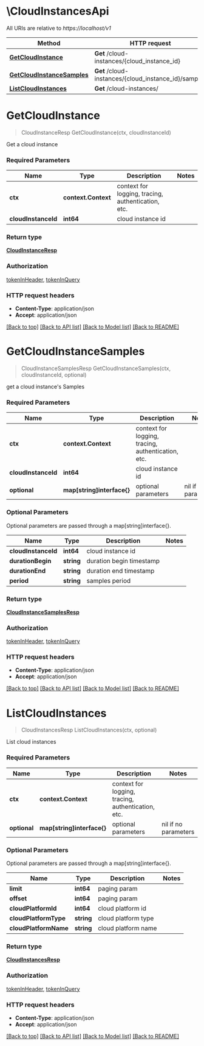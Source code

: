 # \CloudInstancesApi

All URIs are relative to *https://localhost/v1*

Method | HTTP request | Description
------------- | ------------- | -------------
[**GetCloudInstance**](CloudInstancesApi.md#GetCloudInstance) | **Get** /cloud-instances/{cloud_instance_id} | 
[**GetCloudInstanceSamples**](CloudInstancesApi.md#GetCloudInstanceSamples) | **Get** /cloud-instances/{cloud_instance_id}/samples | 
[**ListCloudInstances**](CloudInstancesApi.md#ListCloudInstances) | **Get** /cloud-instances/ | 


# **GetCloudInstance**
> CloudInstanceResp GetCloudInstance(ctx, cloudInstanceId)


Get a cloud instance

### Required Parameters

Name | Type | Description  | Notes
------------- | ------------- | ------------- | -------------
 **ctx** | **context.Context** | context for logging, tracing, authentication, etc.
  **cloudInstanceId** | **int64**| cloud instance id | 

### Return type

[**CloudInstanceResp**](CloudInstanceResp.md)

### Authorization

[tokenInHeader](../README.md#tokenInHeader), [tokenInQuery](../README.md#tokenInQuery)

### HTTP request headers

 - **Content-Type**: application/json
 - **Accept**: application/json

[[Back to top]](#) [[Back to API list]](../README.md#documentation-for-api-endpoints) [[Back to Model list]](../README.md#documentation-for-models) [[Back to README]](../README.md)

# **GetCloudInstanceSamples**
> CloudInstanceSamplesResp GetCloudInstanceSamples(ctx, cloudInstanceId, optional)


get a cloud instance's Samples

### Required Parameters

Name | Type | Description  | Notes
------------- | ------------- | ------------- | -------------
 **ctx** | **context.Context** | context for logging, tracing, authentication, etc.
  **cloudInstanceId** | **int64**| cloud instance id | 
 **optional** | **map[string]interface{}** | optional parameters | nil if no parameters

### Optional Parameters
Optional parameters are passed through a map[string]interface{}.

Name | Type | Description  | Notes
------------- | ------------- | ------------- | -------------
 **cloudInstanceId** | **int64**| cloud instance id | 
 **durationBegin** | **string**| duration begin timestamp | 
 **durationEnd** | **string**| duration end timestamp | 
 **period** | **string**| samples period | 

### Return type

[**CloudInstanceSamplesResp**](CloudInstanceSamplesResp.md)

### Authorization

[tokenInHeader](../README.md#tokenInHeader), [tokenInQuery](../README.md#tokenInQuery)

### HTTP request headers

 - **Content-Type**: application/json
 - **Accept**: application/json

[[Back to top]](#) [[Back to API list]](../README.md#documentation-for-api-endpoints) [[Back to Model list]](../README.md#documentation-for-models) [[Back to README]](../README.md)

# **ListCloudInstances**
> CloudInstancesResp ListCloudInstances(ctx, optional)


List cloud instances

### Required Parameters

Name | Type | Description  | Notes
------------- | ------------- | ------------- | -------------
 **ctx** | **context.Context** | context for logging, tracing, authentication, etc.
 **optional** | **map[string]interface{}** | optional parameters | nil if no parameters

### Optional Parameters
Optional parameters are passed through a map[string]interface{}.

Name | Type | Description  | Notes
------------- | ------------- | ------------- | -------------
 **limit** | **int64**| paging param | 
 **offset** | **int64**| paging param | 
 **cloudPlatformId** | **int64**| cloud platform id | 
 **cloudPlatformType** | **string**| cloud platform type | 
 **cloudPlatformName** | **string**| cloud platform name | 

### Return type

[**CloudInstancesResp**](CloudInstancesResp.md)

### Authorization

[tokenInHeader](../README.md#tokenInHeader), [tokenInQuery](../README.md#tokenInQuery)

### HTTP request headers

 - **Content-Type**: application/json
 - **Accept**: application/json

[[Back to top]](#) [[Back to API list]](../README.md#documentation-for-api-endpoints) [[Back to Model list]](../README.md#documentation-for-models) [[Back to README]](../README.md)

